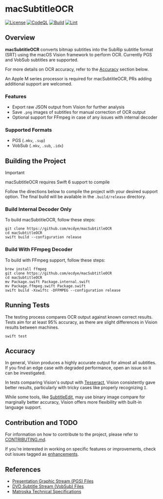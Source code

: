 # macSubtitleOCR

[![License](https://img.shields.io/github/license/ecdye/macSubtitleOCR)](https://github.com/ecdye/macSubtitleOCR/blob/main/LICENSE.md)
[![CodeQL](https://github.com/ecdye/macSubtitleOCR/actions/workflows/codeql.yml/badge.svg)](https://github.com/ecdye/macSubtitleOCR/actions/workflows/codeql.yml)
[![Build](https://github.com/ecdye/macSubtitleOCR/actions/workflows/build.yml/badge.svg)](https://github.com/ecdye/macSubtitleOCR/actions/workflows/build.yml)
[![Lint](https://github.com/ecdye/macSubtitleOCR/actions/workflows/lint.yml/badge.svg)](https://github.com/ecdye/macSubtitleOCR/actions/workflows/lint.yml)

## Overview

**macSubtitleOCR** converts bitmap subtitles into the SubRip subtitle format (SRT) using the macOS Vision framework to perform OCR.
Currently PGS and VobSub subtitles are supported.

For more details on OCR accuracy, refer to the [Accuracy](#accuracy) section below.

An Apple M series processor is required for macSubtitleOCR, PRs adding additional support are welcomed.

### Features

- Export raw JSON output from Vision for further analysis
- Save `.png` images of subtitles for manual correction of OCR output
- Optional support for FFmpeg in case of any issues with internal decoder

### Supported Formats

- PGS (`.mkv`, `.sup`)
- VobSub (`.mkv`, `.sub`, `.idx`)

## Building the Project

> [!IMPORTANT]
> macSubtitleOCR requires Swift 6 support to compile

Follow the directions below to compile the project with your desired support option.
The final build will be available in the `.build/release` directory.

### Build Internal Decoder Only

To build macSubtitleOCR, follow these steps:

``` shell
git clone https://github.com/ecdye/macSubtitleOCR
cd macSubtitleOCR
swift build --configuration release
```

### Build With FFmpeg Decoder

To build with FFmpeg support, follow these steps:

``` shell
brew install ffmpeg
git clone https://github.com/ecdye/macSubtitleOCR
cd macSubtitleOCR
mv Package.swift Package.internal.swift
mv Package.ffmpeg.swift Package.swift
swift build -Xswiftc -DFFMPEG --configuration release
```

## Running Tests

The testing process compares OCR output against known correct results.
Tests aim for at least 95% accuracy, as there are slight differences in Vision results between machines.

``` shell
swift test
```

## Accuracy

In general, Vision produces a highly accurate output for almost all subtitles.
If you find an edge case with degraded performance, open an issue so it can be investigated.

In tests comparing Vision's output with [Tesseract](https://github.com/tesseract-ocr/tesseract), Vision consistently gave better results, particularly with tricky cases like properly recognizing `I`.

While some tools, like [SubtitleEdit](https://github.com/SubtitleEdit/subtitleedit), may use binary image compare for marginally better accuracy, Vision offers more flexibility with built-in language support.

## Contribution and TODO

For information on how to contribute to the project, please refer to [CONTRIBUTING.md](CONTRIBUTING.md).

If you're interested in working on specific features or improvements, check out issues tagged as [enhancements](https://github.com/ecdye/macSubtitleOCR/issues?q=is%3Aissue+is%3Aopen+label%3Aenhancement).

## References

- [Presentation Graphic Stream (PGS) Files](https://blog.thescorpius.com/index.php/2017/07/15/presentation-graphic-stream-sup-files-bluray-subtitle-format/)
- [DVD Subtitle Stream (VobSub) Files](http://www.mpucoder.com/DVD/index.html)
- [Matroska Technical Specifications](https://www.matroska.org/technical/elements.html)
